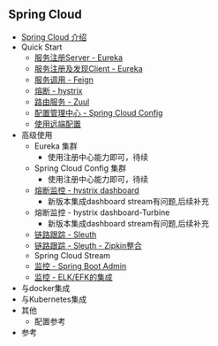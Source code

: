 ## Spring Cloud  

* [Spring Cloud 介绍](./docs/introduce.md)
* Quick Start    
	- [服务注册Server - Eureka](./docs/quickstart-eureka-server.md)
	- [服务注册及发现Client - Eureka](./docs/quickstart-eureka-client.md)
	- [服务调用 - Feign](./docs/quickstart-feign.md)
	- [熔断 - hystrix](./docs/quickstart-hystric.md)
	- [路由服务 - Zuul](./docs/quickstart-zuul.md)
	- [配置管理中心 - Spring Cloud Config](./docs/quickstart-config.md)  
	- [使用远端配置](./docs/quickstart-service-use-config.md)
* 高级使用  
	- Eureka 集群
		- 使用注册中心能力即可，待续
	- Spring Cloud Config 集群 
		- 使用注册中心能力即可，待续
	- [熔断监控 - hystrix dashboard](./docs/quickstart-hystric-dashboard.md)   
		* 新版本集成dashboard stream有问题,后续补充
	- 熔断监控 - hystrix dashboard-Turbine
		* 新版本集成dashboard stream有问题,后续补充
	- [链路跟踪 - Sleuth](./docs/quickstart-sleuth.md)  
	- [链路跟踪 - Sleuth - Zipkin整合](./docs/quickstart-sleuth-zipkin.md)
	- Spring Cloud Stream
	- [监控 - Spring Boot Admin]()
	- [监控 - ELK/EFK的集成]() 
* 与docker集成  
* 与Kubernetes集成
* 其他    
	- 配置参考
* 参考